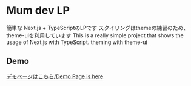 # Mum dev LP

簡単な Next.js + TypeScriptのLPです
スタイリングはthemeの練習のため、theme-uiを利用しています
This is a really simple project that shows the usage of Next.js with TypeScript.
theming with theme-ui

## Demo

[デモページはこちら/Demo Page is here](https://mum-hitomi-t260g.vercel.app/)

